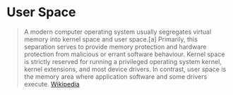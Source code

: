 # User Space

> A modern computer operating system usually segregates virtual memory into kernel space and user space.[a] Primarily, this separation serves to provide memory protection and hardware protection from malicious or errant software behaviour. Kernel space is strictly reserved for running a privileged operating system kernel, kernel extensions, and most device drivers. In contrast, user space is the memory area where application software and some drivers execute. [Wikipedia](https://en.wikipedia.org/wiki/User_space)